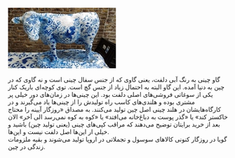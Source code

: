 <!-- 
.. title: پیاده‌روی در دلفت-بیست و چهار جولای دوهزار و پانزده
.. slug: 2015-07-24-lopen-in-delft
.. date: 2015-07-24 20:14:54 UTC+02:00
.. tags: 
.. category: پیاده‌روی در دلفت
.. link: 
.. description: 
.. type: text
-->

![delft](/20150724_183534289_small.jpg)

گاو چینی به رنگ آبی دلفت، یعنی گاوی که از جنس سفال چینی است و نه گاوی که در چین به دنیا آمده. این گاو البته به احتمال زیاد از جنس گچ است. توی کوچه‌ای باریک کنار یکی از سوغاتی فروشی‌های اصلی دلفت بود. این چینی‌ها در زمان‌های دور خیلی پر مشتری بوده و هلندی‌های کاسب راه تولیدش را از چینی‌ها یاد می‌گیرند و در کارگاه‌هایشان در هلند چینی اصل چین تولید می‌کنند. به مصداق «روزگار آیینه را محتاج خاکستر کند» یا «گذر پوست به دباغ‌خانه می‌افتد» یا «کوه به کوه نمی‌رسد الی آخر» الان بعد از خرید برایتان توضیح می‌دهند که مراقب کپی‌های چینی (یعنی تولید چین) باشید و خیلی ار این‌ها اصل دلفت نیست و این‌ها.  
گویا در روزگار کنونی کالاهای سوسول و تجملاتی در اروپا تولید می‌شوند و بقیه ملزومات زندگی در چین.
